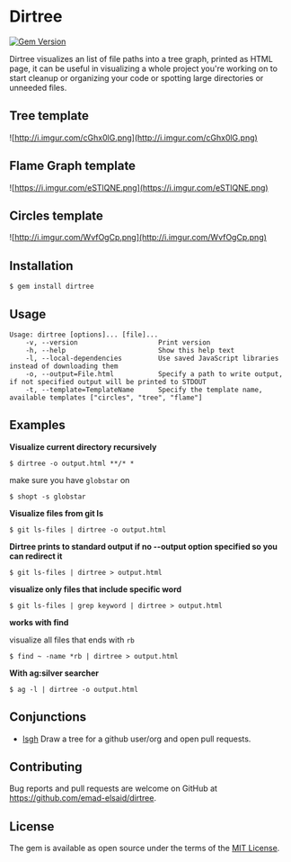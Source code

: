 # Dirtree

[![Gem Version](https://badge.fury.io/rb/dirtree.svg)](https://badge.fury.io/rb/dirtree)

Dirtree visualizes an list of file paths into a tree graph, printed as HTML page, it can be useful in visualizing a whole project you're working on to start cleanup or organizing your code or spotting large directories or unneeded files.

## Tree template
![http://i.imgur.com/cGhx0lG.png](http://i.imgur.com/cGhx0lG.png)

## Flame Graph template
![https://i.imgur.com/eSTlQNE.png](https://i.imgur.com/eSTlQNE.png)

## Circles template
![http://i.imgur.com/WvfOgCp.png](http://i.imgur.com/WvfOgCp.png)

## Installation


    $ gem install dirtree

## Usage

    Usage: dirtree [options]... [file]...
        -v, --version                    Print version
        -h, --help                       Show this help text
        -l, --local-dependencies         Use saved JavaScript libraries instead of downloading them
        -o, --output=File.html           Specify a path to write output, if not specified output will be printed to STDOUT
        -t, --template=TemplateName      Specify the template name, available templates ["circles", "tree", "flame"]


## Examples

**Visualize current directory recursively**

```
$ dirtree -o output.html **/* *
```

  make sure you have `globstar` on
```
$ shopt -s globstar
```

**Visualize files from git ls**

```
$ git ls-files | dirtree -o output.html
```

**Dirtree prints to standard output if no --output option specified so you can redirect it**

```
$ git ls-files | dirtree > output.html
```

**visualize only files that include specific word**

```
$ git ls-files | grep keyword | dirtree > output.html
```

**works with find**

visualize all files that ends with `rb`

```
$ find ~ -name *rb | dirtree > output.html
```

**With ag:silver searcher**

```
$ ag -l | dirtree -o output.html
```

## Conjunctions

* [lsgh](https://www.github.com/emad-elsaid/lsgh) Draw a tree for a github user/org and open pull requests.

## Contributing

Bug reports and pull requests are welcome on GitHub at https://github.com/emad-elsaid/dirtree.

## License

The gem is available as open source under the terms of the [MIT License](http://opensource.org/licenses/MIT).
